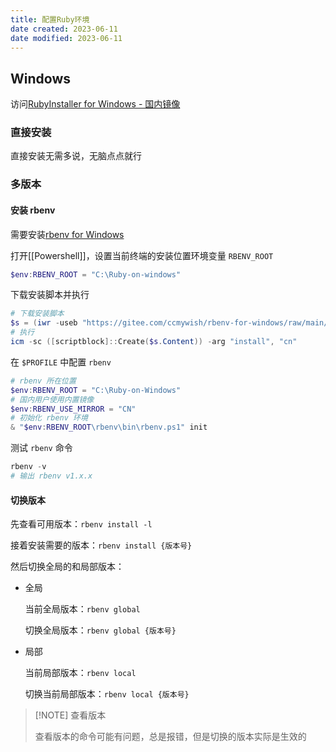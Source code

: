 ```yaml
---
title: 配置Ruby环境
date created: 2023-06-11
date modified: 2023-06-11
---
```

## Windows

访问[RubyInstaller for Windows - 国内镜像](https://rubyinstaller.cn/)

### 直接安装

直接安装无需多说，无脑点点就行

### 多版本

#### 安装 rbenv

需要安装[rbenv for Windows](https://rubyinstaller.cn/rbenv-for-windows)

打开[[Powershell]]，设置当前终端的安装位置环境变量 `RBENV_ROOT`

```powershell
$env:RBENV_ROOT = "C:\Ruby-on-windows"
```

下载安装脚本并执行

```powershell
# 下载安装脚本
$s = (iwr -useb "https://gitee.com/ccmywish/rbenv-for-windows/raw/main/tools/install.ps1")
# 执行
icm -sc ([scriptblock]::Create($s.Content)) -arg "install", "cn"
```

在 `$PROFILE` 中配置 `rbenv`

```powershell
# rbenv 所在位置
$env:RBENV_ROOT = "C:\Ruby-on-Windows"
# 国内用户使用内置镜像
$env:RBENV_USE_MIRROR = "CN"
# 初始化 rbenv 环境
& "$env:RBENV_ROOT\rbenv\bin\rbenv.ps1" init
```

测试 `rbenv` 命令

```powershell
rbenv -v
# 输出 rbenv v1.x.x
```

#### 切换版本

先查看可用版本：`rbenv install -l`

接着安装需要的版本：`rbenv install {版本号}`

然后切换全局的和局部版本：

- 全局

	当前全局版本：`rbenv global`
	
	切换全局版本：`rbenv global {版本号}`
	
- 局部
	
	当前局部版本：`rbenv local`
	
	切换当前局部版本：`rbenv local {版本号}`

> [!NOTE] 查看版本
> 
> 查看版本的命令可能有问题，总是报错，但是切换的版本实际是生效的 

